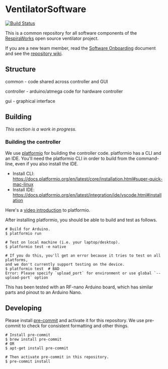 # VentilatorSoftware

[![Build Status](https://travis-ci.com/RespiraWorks/VentilatorSoftware.svg?branch=master)](https://travis-ci.com/RespiraWorks/VentilatorSoftware)

This is a common repository for all software components of the [RespiraWorks](http://respira.works) open source ventilator project.

If you are a new team member, read the [Software Onboarding](https://docs.google.com/document/d/1Nb5IbK7lXTFG0HcIHifqVn2Gh4mjS6R8894UEoa5TF4/edit) document and see the [repository wiki](https://github.com/RespiraWorks/VentilatorSoftware/wiki).

## Structure

common - code shared across controller and GUI

controller - arduino/atmega code for hardware controller

gui - graphical interface

## Building

*This section is a work in progress.*

### Building the controller

We use [platformio](https://platformio.org/) for building the controller code.  platformio has a CLI and an IDE.  You'll need the platformio CLI in order to build from the command-line, even if you also install the IDE.

 * Install CLI: https://docs.platformio.org/en/latest/core/installation.html#super-quick-mac-linux
 * Install IDE: https://docs.platformio.org/en/latest/integration/ide/vscode.html#installation

Here's a [video introduction](https://www.youtube.com/watch?v=EIkGTwLOD7o) to platformio.

After installing platformio, you should be able to build and test as follows.

```
# Build for Arduino.
$ platformio run

# Test on local machine (i.e. your laptop/desktop).
$ platformio test -e native

# If you do this, you'll get an error because it tries to test on all platforms,
and we don't currently support testing on the device.
$ platformio test  # BAD
Error: Please specify `upload_port` for environment or use global `--upload-port` option
```

This has been tested with an RF-nano Arduino board, which has similar parts and
pinout to an Arduino Nano.

## Developing

Please install [pre-commit](http://pre-commit.com) and activate it for this
repository.  We use pre-commit to check for consistent formatting and other
things.

```
# Install pre-commit
$ brew install pre-commit
# OR
$ apt-get install pre-commit

# Then activate pre-commit in this repository.
$ pre-commit install
```
